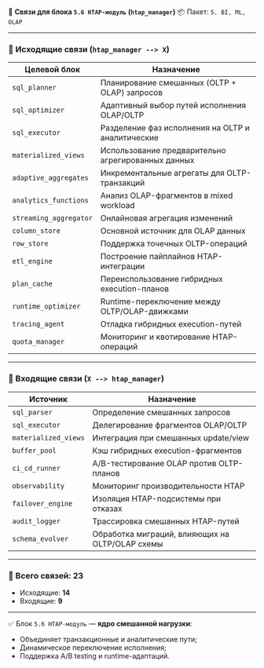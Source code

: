 🔗 **Связи для блока `5.6 HTAP-модуль` (`htap_manager`)**
📦 Пакет: `5. BI, ML, OLAP`

---

### 🔻 Исходящие связи (`htap_manager --> X`)

| Целевой блок           | Назначение                                         |
| ---------------------- | -------------------------------------------------- |
| `sql_planner`          | Планирование смешанных (OLTP + OLAP) запросов      |
| `sql_optimizer`        | Адаптивный выбор путей исполнения OLAP/OLTP        |
| `sql_executor`         | Разделение фаз исполнения на OLTP и аналитические  |
| `materialized_views`   | Использование предварительно агрегированных данных |
| `adaptive_aggregates`  | Инкрементальные агрегаты для OLTP-транзакций       |
| `analytics_functions`  | Анализ OLAP-фрагментов в mixed workload            |
| `streaming_aggregator` | Онлайновая агрегация изменений                     |
| `column_store`         | Основной источник для OLAP данных                  |
| `row_store`            | Поддержка точечных OLTP-операций                   |
| `etl_engine`           | Построение пайплайнов HTAP-интеграции              |
| `plan_cache`           | Переиспользование гибридных execution-планов       |
| `runtime_optimizer`    | Runtime-переключение между OLTP/OLAP-движками      |
| `tracing_agent`        | Отладка гибридных execution-путей                  |
| `quota_manager`        | Мониторинг и квотирование HTAP-операций            |

---

### 🔺 Входящие связи (`X --> htap_manager`)

| Источник             | Назначение                                      |
| -------------------- | ----------------------------------------------- |
| `sql_parser`         | Определение смешанных запросов                  |
| `sql_executor`       | Делегирование фрагментов OLAP/OLTP              |
| `materialized_views` | Интеграция при смешанных update/view            |
| `buffer_pool`        | Кэш гибридных execution-фрагментов              |
| `ci_cd_runner`       | A/B-тестирование OLAP против OLTP-планов        |
| `observability`      | Мониторинг производительности HTAP              |
| `failover_engine`    | Изоляция HTAP-подсистемы при отказах            |
| `audit_logger`       | Трассировка смешанных HTAP-путей                |
| `schema_evolver`     | Обработка миграций, влияющих на OLTP/OLAP схемы |

---

### 🧩 Всего связей: **23**

* Исходящие: **14**
* Входящие: **9**

---

✅ Блок `5.6 HTAP-модуль` — **ядро смешанной нагрузки**:

* Объединяет транзакционные и аналитические пути;
* Динамическое переключение исполнения;
* Поддержка A/B testing и runtime-адаптаций.
